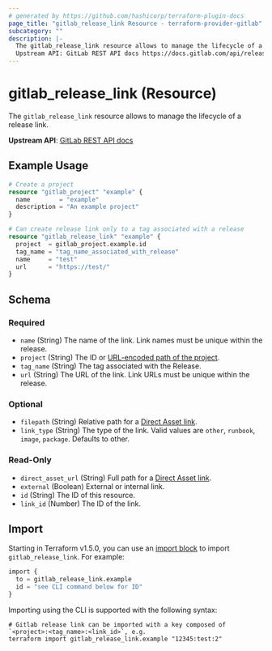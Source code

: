 ```yaml
---
# generated by https://github.com/hashicorp/terraform-plugin-docs
page_title: "gitlab_release_link Resource - terraform-provider-gitlab"
subcategory: ""
description: |-
  The gitlab_release_link resource allows to manage the lifecycle of a release link.
  Upstream API: GitLab REST API docs https://docs.gitlab.com/api/releases/links/
---
```


# gitlab_release_link (Resource)

The `gitlab_release_link` resource allows to manage the lifecycle of a release link.

**Upstream API**: [GitLab REST API docs](https://docs.gitlab.com/api/releases/links/)

## Example Usage

```terraform
# Create a project
resource "gitlab_project" "example" {
  name        = "example"
  description = "An example project"
}

# Can create release link only to a tag associated with a release
resource "gitlab_release_link" "example" {
  project  = gitlab_project.example.id
  tag_name = "tag_name_associated_with_release"
  name     = "test"
  url      = "https://test/"
}
```

<!-- schema generated by tfplugindocs -->
## Schema

### Required

- `name` (String) The name of the link. Link names must be unique within the release.
- `project` (String) The ID or [URL-encoded path of the project](https://docs.gitlab.com/api/index/#namespaced-path-encoding).
- `tag_name` (String) The tag associated with the Release.
- `url` (String) The URL of the link. Link URLs must be unique within the release.

### Optional

- `filepath` (String) Relative path for a [Direct Asset link](https://docs.gitlab.com/user/project/releases/index/#permanent-links-to-release-assets).
- `link_type` (String) The type of the link. Valid values are `other`, `runbook`, `image`, `package`. Defaults to other.

### Read-Only

- `direct_asset_url` (String) Full path for a [Direct Asset link](https://docs.gitlab.com/user/project/releases/index/#permanent-links-to-release-assets).
- `external` (Boolean) External or internal link.
- `id` (String) The ID of this resource.
- `link_id` (Number) The ID of the link.

## Import

Starting in Terraform v1.5.0, you can use an [import block](https://developer.hashicorp.com/terraform/language/import) to import `gitlab_release_link`. For example:

```terraform
import {
  to = gitlab_release_link.example
  id = "see CLI command below for ID"
}
```

Importing using the CLI is supported with the following syntax:

```shell
# Gitlab release link can be imported with a key composed of `<project>:<tag_name>:<link_id>`, e.g.
terraform import gitlab_release_link.example "12345:test:2"
```
